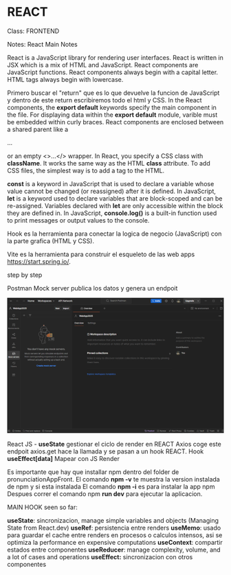 # REACT

Class: FRONTEND

Notes: React Main Notes

React is a JavaScript library for rendering user interfaces. React is written in JSX which is a mix of HTML and JavaScript. React components are JavaScript functions. React components always begin with a capital letter. HTML tags always begin with lowercase.

Primero buscar el "return" que es lo que devuelve la funcion de JavaScript y dentro de este return escribiremos todo el html y CSS. In the React components, the **export default** keywords specify the main component in the file. For displaying data within the **export default** module, varible must be embedded within curly braces. React components are enclosed between a shared parent like a

<div>

...

</div>

or an empty \<\>...\</\> wrapper. In React, you specify a CSS class with **className**. It works the same way as the HTML **class** attribute. To add CSS files, the simplest way is to add a <link> tag to the HTML.

**const** is a keyword in JavaScript that is used to declare a variable whose value cannot be changed (or reassigned) after it is defined. In JavaScript, **let** is a keyword used to declare variables that are block-scoped and can be re-assigned. Variables declared with **let** are only accessible within the block they are defined in. In JavaScript, **console.log()** is a built-in function used to print messages or output values to the console.

Hook es la herramienta para conectar la logica de negocio (JavaScript) con la parte grafica (HTML y CSS).

Vite es la herramienta para construir el esqueleto de las web apps https://start.spring.io/.

step by step

Postman Mock server publica los datos y genera un endpoit

![image.png](resources/images/Postman1.png)

React JS - **useState** gestionar el ciclo de render en REACT Axios coge este endpoit axios.get hace la llamada y se pasan a un hook REACT. Hook **useEffect\[data\]** Mapear con JS Render

Es importante que hay que installar npm dentro del folder de pronunciationAppFront. El comando **npm -v** te muestra la version instalada de npm y si esta instalada El comando **npm -i** es para instalar la app npm Despues correr el comando npm **run dev** para ejecutar la aplicacion.

MAIN HOOK seen so far:

**useState**: sincronizacion, manage simple variables and objects (Managing State from React.dev) **useRef**: persistencia entre renders **useMemo**: usado para guardar el cache entre renders en procesos o calculos intensos, asi se optimiza la performance en expensive computations **useContext**: compartir estados entre componentes **useReducer**: manage complexity, volume, and a lot of cases and operations **useEffect:** sincronizacion con otros componentes
